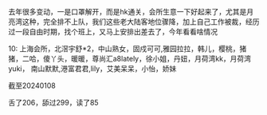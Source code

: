 去年很多变动，一是口罩解开，而是hk通关，会所生意一下好起来了，尤其是月亮湾这种，完全排不上队，我们这些老大陆客地位骤降，加上自己工作被裁，经历过一段自由时期，找个班上，又马上安排出差去了，今年看看啥情况


10: 上海会所，北滘宇舒*2，中山熟女，固戍可可,雅园拉拉，韩儿，樱桃，猪猪，二哈，傻丫头，暖暖，尊尚汇a8lately，徐小姐，丹妞，月荷湾kk，月荷湾yuki， 南山默默,港富君君,lily，艾美呆呆，小怡，娇妹

截至20240108

舌了206，舔过299，读了85

